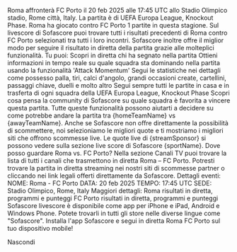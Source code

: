 Roma affronterà FC Porto il 20 feb 2025 alle 17:45 UTC allo Stadio Olimpico stadio, Rome città, Italy. La partita è di UEFA Europa League, Knockout Phase.
Roma ha giocato contro FC Porto 1 partite in questa stagione.
Sul livescore di Sofascore puoi trovare tutti i risultati precedenti di Roma contro FC Porto selezionati tra tutti i loro incontri. Sofascore inoltre offre il miglior modo per seguire il risultato in diretta della partita grazie alle molteplici funzionalità. Tu puoi:
Scopri in diretta chi ha segnato nella partita
Ottieni informazioni in tempo reale su quale squadra sta dominando nella partita usando la funzionalità 'Attack Momentum'
Segui le statistiche nei dettagli come possesso palla, tiri, calci d'angolo, grandi occasioni create, cartellini, passaggi chiave, duelli e molto altro
Segui sempre tutti le partite in casa e in trasferta di ogni squadra della UEFA Europa League, Knockout Phase
Scopri cosa pensa la community di Sofascore su quale squadra è favorita a vincere questa partita.
Tutte queste funzionalità possono aiutarti a decidere su come potrebbe andare la partita tra {homeTeamName} vs {awayTeamName}. Anche se Sofascore non offre direttamente la possibilità di scommettere, noi selezioniamo le migliori quote e ti mostriamo i migliori siti che offrono scommesse live. Le quote live di {streamSponsor} si possono vedere sulla sezione live score</sportlink> di Sofascore <sportlink>{sportName}.
Dove posso guardare Roma vs. FC Porto? Nella sezione Canali TV puoi trovare la lista di tutti i canali che trasmettono in diretta Roma – FC Porto. Potresti trovare la partita in diretta streaming nei nostri siti di scommesse partner o cliccando nei link legali offerti direttamente da Sofascore.
Dettagli eventi:
NOME: Roma - FC Porto
DATA: 20 feb 2025
TEMPO: 17:45 UTC
SEDE: Stadio Olimpico, Rome, Italy
Maggiori dettagli:
Roma risultati in diretta, programmi e punteggi
FC Porto risultati in diretta, programmi e punteggi
Sofascore livescore è disponibile come app per iPhone e iPad, Android e Windows Phone. Potete trovarli in tutti gli store nelle diverse lingue come "Sofascore". Installa l'app Sofascore e segui in diretta Roma FC Porto sul tuo dispositivo mobile!

Nascondi
